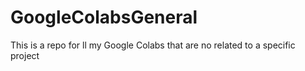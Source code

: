 ﻿# GoogleColabsGeneral

This is a repo for ll my Google Colabs that are no related to a specific project

